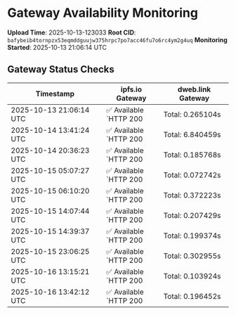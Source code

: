 # Gateway Availability Monitoring

**Upload Time**: 2025-10-13-123033
**Root CID**: `bafybeib4tornpzx53eqmddguujw375hrpc7po7acc46fu7o6rc4ym2g4uq`
**Monitoring Started**: 2025-10-13 21:06:14 UTC

## Gateway Status Checks

| Timestamp | ipfs.io Gateway | dweb.link Gateway |
|-----------|-----------------|-------------------|
| 2025-10-13 21:06:14 UTC | ✅ Available<br>`HTTP 200 | Total: 0.265104s | DNS: 0.131644s | Connect: 0.141241s | Transfer: 0.264806s | Size: 50098 bytes` | ✅ Available<br>`HTTP 200 | Total: 2.652177s | DNS: 0.022891s | Connect: 0.041018s | Transfer: 2.651644s | Size: 50098 bytes` |
| 2025-10-14 13:41:24 UTC | ✅ Available<br>`HTTP 200 | Total: 6.840459s | DNS: 0.009384s | Connect: 0.015706s | Transfer: 6.840187s | Size: 50098 bytes` | ✅ Available<br>`HTTP 200 | Total: 3.076506s | DNS: 0.081753s | Connect: 0.087338s | Transfer: 3.076146s | Size: 50098 bytes` |
| 2025-10-14 20:36:23 UTC | ✅ Available<br>`HTTP 200 | Total: 0.185768s | DNS: 0.113581s | Connect: 0.115640s | Transfer: 0.185286s | Size: 50098 bytes` | ✅ Available<br>`HTTP 200 | Total: 0.085981s | DNS: 0.026657s | Connect: 0.028217s | Transfer: 0.085597s | Size: 50098 bytes` |
| 2025-10-15 05:07:27 UTC | ✅ Available<br>`HTTP 200 | Total: 0.072742s | DNS: 0.009831s | Connect: 0.015767s | Transfer: 0.072365s | Size: 50098 bytes` | ✅ Available<br>`HTTP 200 | Total: 0.124026s | DNS: 0.054482s | Connect: 0.060488s | Transfer: 0.123361s | Size: 50098 bytes` |
| 2025-10-15 06:10:20 UTC | ✅ Available<br>`HTTP 200 | Total: 0.372223s | DNS: 0.170294s | Connect: 0.188770s | Transfer: 0.371418s | Size: 50098 bytes` | ✅ Available<br>`HTTP 200 | Total: 0.216155s | DNS: 0.051412s | Connect: 0.068867s | Transfer: 0.215599s | Size: 50098 bytes` |
| 2025-10-15 14:07:44 UTC | ✅ Available<br>`HTTP 200 | Total: 0.207429s | DNS: 0.135014s | Connect: 0.144271s | Transfer: 0.207016s | Size: 50098 bytes` | ✅ Available<br>`HTTP 200 | Total: 0.209873s | DNS: 0.070043s | Connect: 0.079116s | Transfer: 0.209565s | Size: 50098 bytes` |
| 2025-10-15 14:39:37 UTC | ✅ Available<br>`HTTP 200 | Total: 0.199374s | DNS: 0.112864s | Connect: 0.114744s | Transfer: 0.198284s | Size: 50098 bytes` | ✅ Available<br>`HTTP 200 | Total: 0.116938s | DNS: 0.026707s | Connect: 0.028693s | Transfer: 0.116569s | Size: 50098 bytes` |
| 2025-10-15 23:06:25 UTC | ✅ Available<br>`HTTP 200 | Total: 0.302955s | DNS: 0.163595s | Connect: 0.165873s | Transfer: 0.302656s | Size: 50098 bytes` | ✅ Available<br>`HTTP 200 | Total: 0.139914s | DNS: 0.040130s | Connect: 0.042244s | Transfer: 0.139374s | Size: 50098 bytes` |
| 2025-10-16 13:15:21 UTC | ✅ Available<br>`HTTP 200 | Total: 0.103924s | DNS: 0.008336s | Connect: 0.014276s | Transfer: 0.102602s | Size: 50098 bytes` | ✅ Available<br>`HTTP 200 | Total: 4.300536s | DNS: 0.098976s | Connect: 0.105238s | Transfer: 4.300205s | Size: 50098 bytes` |
| 2025-10-16 13:42:12 UTC | ✅ Available<br>`HTTP 200 | Total: 0.196452s | DNS: 0.099379s | Connect: 0.102065s | Transfer: 0.195915s | Size: 50098 bytes` | ✅ Available<br>`HTTP 200 | Total: 0.170275s | DNS: 0.024679s | Connect: 0.026515s | Transfer: 0.169953s | Size: 50098 bytes` |
